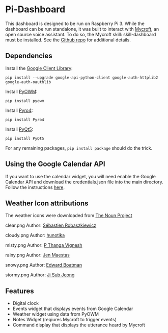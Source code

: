 # Pi-Dashboard

This dashboard is designed to be run on Raspberry Pi 3. While the dashboard can be run standalone, it was built to interact with [Mycroft](https://mycroft.ai/), an open source voice assistant. To do so, the Mycroft skill: skill-dashboard must be installed. See the [Github repo](https://github.com/edwardwang1/skill-dashboard) for additional details. 

## Dependencies
Install the [Google Client Library](https://developers.google.com/calendar/quickstart/python):

`pip install --upgrade google-api-python-client google-auth-httplib2 google-auth-oauthlib`

Install [PyOWM](https://pyowm.readthedocs.io/en/latest/):

`pip install pyowm`

Install [Pyro4](https://pypi.org/project/Pyro4/):

`pip install Pyro4`

Install [PyQt5](https://pypi.org/project/PyQt5/):

`pip install PyQt5`

For any remaining packages, `pip install package` should do the trick.

## Using the Google Calendar API

If you want to use the calendar widget, you will need enable the Google Calendar API and download the credentials.json file into the main directory. Follow the instructions [here](https://developers.google.com/calendar/quickstart/python).

## Weather Icon attributions
The weather icons were downloaded from [The Noun Project](https://thenounproject.com/)

clear.png Author: [Sébastien Robaszkiewicz](https://thenounproject.com/icon/408567/)

cloudy.png Author: [hunotika](https://thenounproject.com/icon/42745/)

misty.png Author: [P Thanga Vignesh](https://thenounproject.com/icon/217683/)

rainy.png Author: [Jen Maestas](https://thenounproject.com/icon/97498/)

snowy.png Author: [Edward Boatman](https://thenounproject.com/icon/426/)

stormy.png Author: [Ji Sub Jeong](https://thenounproject.com/icon/68577/)

## Features 
* Digital clock
* Events widget that displays events from Google Calendar
* Weather widget using data from PyOWM
* Notes Widget (reqiures Mycroft to trigger events)
* Command display that displays the utterance heard by Mycroft
